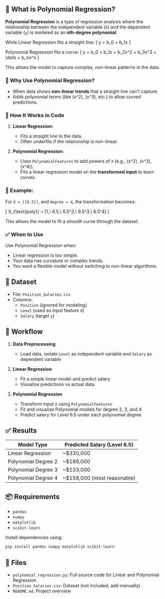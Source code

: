 
## 📘 What is Polynomial Regression?

**Polynomial Regression** is a type of regression analysis where the relationship between the independent variable (`X`) and the dependent variable (`y`) is modeled as an **nth-degree polynomial**.

While Linear Regression fits a straight line:
\[
y = b_0 + b_1x
\]

Polynomial Regression fits a curve:
\[
y = b_0 + b_1x + b_2x^2 + b_3x^3 + \dots + b_nx^n
\]

This allows the model to capture complex, non-linear patterns in the data.

### 🧠 Why Use Polynomial Regression?

- When data shows **non-linear trends** that a straight line can't capture.
- Adds polynomial terms (like \(x^2\), \(x^3\), etc.) to allow curved predictions.

### 🔧 How It Works in Code

1. **Linear Regression:**
   - Fits a straight line to the data.
   - Often underfits if the relationship is non-linear.

2. **Polynomial Regression:**
   - Uses `PolynomialFeatures` to add powers of `X` (e.g., \(x^2\), \(x^3\), \(x^4\)).
   - Fits a linear regression model on the **transformed input** to learn curves.

### 🧪 Example:

For `X = [[6.5]]`, and `degree = 4`, the transformation becomes:

\[
X_{\text{poly}} = [1,\ 6.5,\ 6.5^2,\ 6.5^3,\ 6.5^4]
\]

This allows the model to fit a smooth curve through the dataset.

### ✅ When to Use

Use Polynomial Regression when:
- Linear regression is too simple.
- Your data has curvature or complex trends.
- You want a flexible model without switching to non-linear algorithms.



## 📂 Dataset

- File: `Position_Salaries.csv`
- Columns:
  - `Position` (ignored for modeling)
  - `Level` (used as input feature `X`)
  - `Salary` (target `y`)

## 🧠 Workflow

1. **Data Preprocessing**
   - Load data, isolate `Level` as independent variable and `Salary` as dependent variable

2. **Linear Regression**
   - Fit a simple linear model and predict salary
   - Visualize predictions vs actual data

3. **Polynomial Regression**
   - Transform input `X` using `PolynomialFeatures`
   - Fit and visualize Polynomial models for degree 2, 3, and 4
   - Predict salary for Level 6.5 under each polynomial degree

## ✅ Results

| Model Type          | Predicted Salary (Level 6.5) |
|---------------------|------------------------------|
| Linear Regression   | ~$330,000                    |
| Polynomial Degree 2 | ~$189,000                    |
| Polynomial Degree 3 | ~$133,000                    |
| Polynomial Degree 4 | ~$158,000 (most reasonable)  |

## 📦 Requirements

- `pandas`
- `numpy`
- `matplotlib`
- `scikit-learn`

Install dependencies using:
```bash
pip install pandas numpy matplotlib scikit-learn
```

## 📁 Files

- `polynomial_regression.py`: Full source code for Linear and Polynomial Regression
- `Position_Salaries.csv`: Dataset (not included, add manually)
- `README.md`: Project overview
